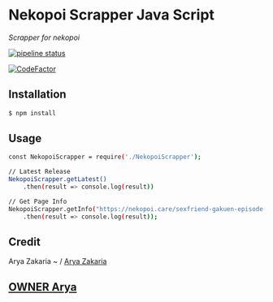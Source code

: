 # Nekopoi Scrapper Java Script

*Scrapper for nekopoi*

[![pipeline status](https://gitlab.com/moepoi/NekopoiScrapper/badges/master/pipeline.svg)](https://gitlab.com/moepoi/NekopoiScrapper/-/commits/master)

<a href="https://www.codefactor.io/repository/github/aryazakaria01/nekopoiscrapejs"><img src="https://www.codefactor.io/repository/github/aryazakaria01/nekopoiscrapejs/badge" alt="CodeFactor" /></a>

## Installation

```sh
$ npm install
```

## Usage

```sh
const NekopoiScrapper = require('./NekopoiScrapper');

// Latest Release
NekopoiScrapper.getLatest()
    .then(result => console.log(result))

// Get Page Info
NekopoiScrapper.getInfo("https://nekopoi.care/sexfriend-gakuen-episode-1-subtitle-indonesia/")
    .then(result => console.log(result));
```

## Credit

Arya Zakaria ~ / [Arya Zakaria](https://github.com/aryazakaria01)

## [OWNER Arya](http://t.me/Badboyanim)

